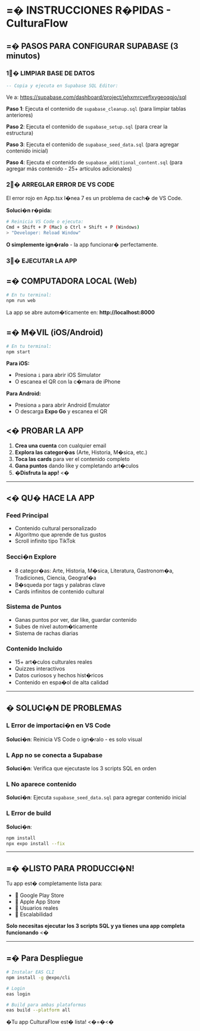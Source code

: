 # =� INSTRUCCIONES R�PIDAS - CulturaFlow

## =� **PASOS PARA CONFIGURAR SUPABASE** (3 minutos)

### 1� **LIMPIAR BASE DE DATOS**
```sql
-- Copia y ejecuta en Supabase SQL Editor:
```

Ve a: https://supabase.com/dashboard/project/jehxmrcveflxygeoqqjo/sql

**Paso 1**: Ejecuta el contenido de `supabase_cleanup.sql` (para limpiar tablas anteriores)

**Paso 2**: Ejecuta el contenido de `supabase_setup.sql` (para crear la estructura)

**Paso 3**: Ejecuta el contenido de `supabase_seed_data.sql` (para agregar contenido inicial)

**Paso 4**: Ejecuta el contenido de `supabase_additional_content.sql` (para agregar más contenido - 25+ artículos adicionales)

### 2� **ARREGLAR ERROR DE VS CODE**

El error rojo en App.tsx l�nea 7 es un problema de cach� de VS Code.

**Soluci�n r�pida:**
```bash
# Reinicia VS Code o ejecuta:
Cmd + Shift + P (Mac) o Ctrl + Shift + P (Windows)
> "Developer: Reload Window"
```

**O simplemente ign�ralo** - la app funcionar� perfectamente.

### 3� **EJECUTAR LA APP**

## =� **COMPUTADORA LOCAL (Web)**
```bash
# En tu terminal:
npm run web
```
La app se abre autom�ticamente en: **http://localhost:8000**

## =� **M�VIL (iOS/Android)**
```bash
# En tu terminal:
npm start
```

**Para iOS:**
- Presiona `i` para abrir iOS Simulator
- O escanea el QR con la c�mara de iPhone

**Para Android:**
- Presiona `a` para abrir Android Emulator  
- O descarga **Expo Go** y escanea el QR

## <� **PROBAR LA APP**
1. **Crea una cuenta** con cualquier email
2. **Explora las categor�as** (Arte, Historia, M�sica, etc.)
3. **Toca las cards** para ver el contenido completo
4. **Gana puntos** dando like y completando art�culos
5. **�Disfruta la app!** <�

---

## <� **QU� HACE LA APP**

### **Feed Principal**
- Contenido cultural personalizado
- Algoritmo que aprende de tus gustos
- Scroll infinito tipo TikTok

### **Secci�n Explore** 
- 8 categor�as: Arte, Historia, M�sica, Literatura, Gastronom�a, Tradiciones, Ciencia, Geograf�a
- B�squeda por tags y palabras clave
- Cards infinitos de contenido cultural

### **Sistema de Puntos**
- Ganas puntos por ver, dar like, guardar contenido
- Subes de nivel autom�ticamente
- Sistema de rachas diarias

### **Contenido Incluido**
- 15+ art�culos culturales reales
- Quizzes interactivos
- Datos curiosos y hechos hist�ricos
- Contenido en espa�ol de alta calidad

---

## � **SOLUCI�N DE PROBLEMAS**

### L **Error de importaci�n en VS Code**
**Soluci�n**: Reinicia VS Code o ign�ralo - es solo visual

### L **App no se conecta a Supabase**
**Soluci�n**: Verifica que ejecutaste los 3 scripts SQL en orden

### L **No aparece contenido**
**Soluci�n**: Ejecuta `supabase_seed_data.sql` para agregar contenido inicial

### L **Error de build**
**Soluci�n**: 
```bash
npm install
npx expo install --fix
```

---

## =� **�LISTO PARA PRODUCCI�N!**

Tu app est� completamente lista para:
-  Google Play Store
-  Apple App Store  
-  Usuarios reales
-  Escalabilidad

**Solo necesitas ejecutar los 3 scripts SQL y ya tienes una app completa funcionando** <�

---

## =� **Para Despliegue**

```bash
# Instalar EAS CLI
npm install -g @expo/cli

# Login
eas login

# Build para ambas plataformas
eas build --platform all
```

�Tu app CulturaFlow est� lista! <�=�<�